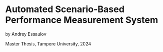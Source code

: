 # Automated Scenario-Based Performance Measurement System

by Andrey Essaulov

Master Thesis, Tampere University, 2024

